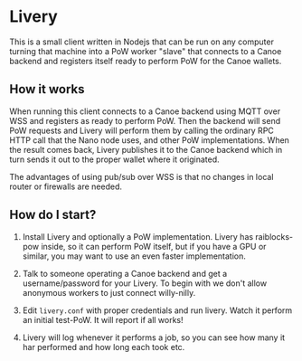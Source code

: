# Livery
This is a small client written in Nodejs that can be run on any computer turning that machine into a PoW worker "slave" that connects to a Canoe backend and registers itself ready to perform PoW for the Canoe wallets.

## How it works
When running this client connects to a Canoe backend using MQTT over WSS and registers as ready to perform PoW. Then the backend will send PoW requests and Livery will perform them by calling the ordinary RPC HTTP call that the Nano node uses, and other PoW implementations. When the result comes back, Livery publishes it to the Canoe backend which in turn sends it out to the proper wallet where it originated.

The advantages of using pub/sub over WSS is that no changes in local router or firewalls are needed.

## How do I start?
1. Install Livery and optionally a PoW implementation. Livery has raiblocks-pow inside, so it can perform PoW itself, but if you have a GPU or similar, you may want to use an even faster implementation.

2. Talk to someone operating a Canoe backend and get a username/password for your Livery. To begin with we don't allow anonymous workers to just connect willy-nilly.

3. Edit `livery.conf` with proper credentials and run livery. Watch it perform an initial test-PoW. It will report if all works!

4. Livery will log whenever it performs a job, so you can see how many it har performed and how long each took etc.


